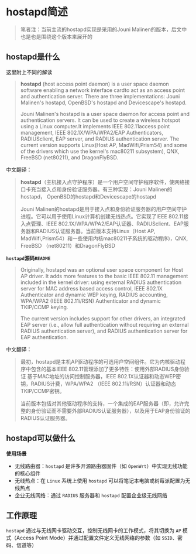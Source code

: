 # hostapd简述

> 笔者注：当前主流的hostapd实现是采用的Jouni Malinen的版本，后文中也是也是围绕这个版本来展开的

## hostapd是什么

这里附上不同的解读

[wikipedia：]: https://en.wikipedia.org/wiki/Hostapd

> **hostapd** (host access point daemon) is a user space daemon software enabling a network interface cardto act as an access point and authentication server. There are three implementations: Jouni Malinen's hostapd, OpenBSD's hostapd and Devicescape's hostapd.
>
> Jouni Malinen's hostapd is a user space daemon for access point and authentication servers. It can be used to create a wireless hotspot using a Linux computer.It implements IEEE 802.11access point management, IEEE 802.1X/WPA/WPA2/EAP Authenticators, RADIUSclient, EAP server, and RADIUS authentication server. The current version supports Linux(Host AP, MadWifi,Prism54) and some of the drivers which use the kernel's mac80211 subsystem), QNX, FreeBSD (net80211), and DragonFlyBSD.

中文翻译：

>**hostapd**（主机接入点守护程序）是一个用户空间守护程序软件，使网络接口卡充当接入点和身份验证服务器。有三种实现：Jouni Malinen的hostapd， OpenBSD的hostapd和Devicescape的hostapd
>
>Jouni Malinen的hostapd是用于接入点和身份验证服务器的用户空间守护进程。它可以用于使用Linux计算机创建无线热点。它实现了IEEE 802.11接入点管理、IEEE 802.1X/WPA/WPA2/EAP认证器、RADIUSclient、EAP服务器和RADIUS认证服务器。当前版本支持Linux（Host AP, MadWifi,Prism54）和一些使用内核mac80211子系统的驱动程序)，QNX, FreeBSD （net80211）和DragonFlyBSD

**`hostapd`源码`README`**

> Originally, hostapd was an optional user space component for Host AP driver. It adds more features to the basic IEEE 802.11 management included in the kernel driver: using external RADIUS authentication
> server for MAC address based access control, IEEE 802.1X Authenticator and dynamic WEP keying, RADIUS accounting, WPA/WPA2 (IEEE 802.11i/RSN) Authenticator and dynamic TKIP/CCMP keying.
>
> The current version includes support for other drivers, an integrated EAP server (i.e., allow full authentication without requiring an external RADIUS authentication server), and RADIUS authentication server for EAP authentication.

中文翻译：

> 最初，hostapd是主机AP驱动程序的可选用户空间组件。它为内核驱动程序中包含的基本IEEE 802.11管理添加了更多特性：使用外部RADIUS身份验证
> 基于MAC地址的访问控制服务器，IEEE 802.1X认证器和动态WEP密钥，RADIUS计费，WPA/WPA2 （IEEE 802.11i/RSN）认证器和动态TKIP/CCMP密钥。
>
> 当前版本包括对其他驱动程序的支持，一个集成的EAP服务器（即，允许完整的身份验证而不需要外部RADIUS认证服务器），以及用于EAP身份验证的RADIUS认证服务器。

## hostapd可以做什么

**使用场景**

- 无线路由器：`hostapd` 是许多开源路由器固件（如 `OpenWrt`）中实现无线功能的核心组件
- 无线热点：在 `Linux` 系统上使用 `hostapd` 可以将笔记本电脑或树莓派配置为无线热点
- 企业无线网络：通过 `RADIUS` 服务器和 `hostapd` 配置企业级无线网络

## 工作原理

`hostapd` 通过与无线网卡驱动交互，控制无线网卡的工作模式，将其切换为 `AP` 模式（Access Point Mode）并通过配置文件定义无线网络的参数（如 `SSID`、密码、信道等）
